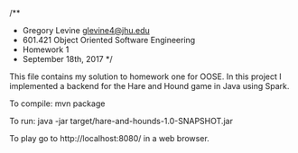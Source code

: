 /**
 * Gregory Levine <glevine4@jhu.edu>
 * 601.421 Object Oriented Software Engineering
 * Homework 1
 * September 18th, 2017
 */

This file contains my solution to homework one for OOSE. In this project I
implemented a backend for the Hare and Hound game in Java using Spark.

To compile:
  mvn package

To run:
  java -jar target/hare-and-hounds-1.0-SNAPSHOT.jar

To play go to http://localhost:8080/ in a web browser.
